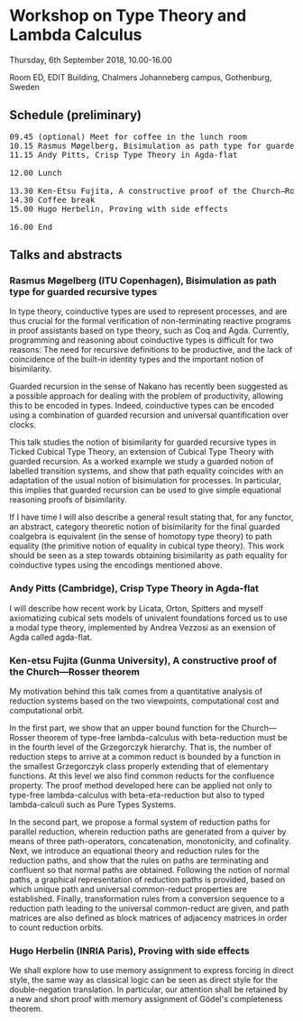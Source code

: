# Workshop on Type Theory and Lambda Calculus

Thursday, 6th September 2018, 10.00-16.00

Room ED, EDIT Building, Chalmers Johanneberg campus, Gothenburg, Sweden

## Schedule (preliminary)

<pre>
09.45 (optional) Meet for coffee in the lunch room
10.15 Rasmus Møgelberg, Bisimulation as path type for guarded recursive types
11.15 Andy Pitts, Crisp Type Theory in Agda-flat

12.00 Lunch

13.30 Ken-Etsu Fujita, A constructive proof of the Church—Rosser theorem
14.30 Coffee break
15.00 Hugo Herbelin, Proving with side effects

16.00 End
</pre>

## Talks and abstracts

### Rasmus Møgelberg (ITU Copenhagen), Bisimulation as path type for guarded recursive types

In type theory, coinductive types are used to represent processes, 
and are thus crucial for the formal verification of non-terminating 
reactive programs in proof assistants based on type theory, such 
as Coq and Agda. Currently, programming and reasoning about 
coinductive types is difficult for two reasons: The
need for recursive definitions to be productive, and the lack of 
coincidence of the built-in identity types and the important notion 
of bisimilarity. 

Guarded recursion in the sense of Nakano has recently been 
suggested as a possible approach for dealing with the problem of 
productivity, allowing this to be encoded in types. Indeed, 
coinductive types can be encoded using a combination of guarded
recursion and universal quantification over clocks. 

This talk studies the notion of bisimilarity for guarded recursive types 
in Ticked Cubical Type Theory,
an extension of Cubical Type Theory with guarded recursion. 
As a worked example we study a guarded
notion of labelled transition systems, and show that path equality coincides 
with an adaptation of the usual notion 
of bisimulation for processes. In particular, this implies that guarded recursion
can be used to give simple equational reasoning proofs of 
bisimilarity.

If I have time I will also describe a general result stating that, 
for any functor, an abstract, category theoretic 
notion of bisimilarity for the final guarded coalgebra 
is equivalent (in the sense of homotopy type theory)
to path equality (the primitive notion of equality in cubical type 
theory). This work should be seen as a step towards obtaining 
bisimilarity as path equality for coinductive types using the 
encodings mentioned above.

### Andy Pitts (Cambridge), Crisp Type Theory in Agda-flat

I will describe how recent work by Licata, Orton, Spitters
and myself axiomatizing cubical sets models of univalent foundations
forced us to use a modal type theory, implemented by Andrea Vezzosi as
an exension of Agda called agda-flat.

### Ken-etsu Fujita (Gunma University), A constructive proof of the Church—Rosser theorem

My motivation behind this talk comes from a quantitative analysis of
reduction systems
based on the two viewpoints, computational cost and computational orbit.

In the first part, we show that an upper bound function for the
Church—Rosser theorem
of type-free lambda-calculus with beta-reduction must be in the fourth
level of the
Grzegorczyk hierarchy. That is, the number of reduction steps to arrive
at a common
reduct is bounded by a function in the smallest Grzegorczyk class
properly extending
that of elementary functions. At this level we also find common reducts
for the confluence
property. The proof method developed here can be applied not only to
type-free lambda-calculus
with beta-eta-reduction but also to typed lambda-calculi such as Pure
Types Systems.

In the second part, we propose a formal system of reduction paths for
parallel reduction,
wherein reduction paths are generated from a quiver by means of three
path-operators,
concatenation, monotonicity, and cofinality. Next, we introduce an
equational theory
and reduction rules for the reduction paths, and show that the rules on
paths are
terminating and confluent so that normal paths are obtained. Following
the notion of
normal paths, a graphical representation of reduction paths is provided,
based on which
unique path and universal common-reduct properties are established.
Finally, transformation
rules from a conversion sequence to a reduction path leading to the
universal common-reduct
are given, and path matrices are also defined as block matrices of
adjacency matrices in
order to count reduction orbits.

### Hugo Herbelin (INRIA Paris), Proving with side effects

We shall explore how to use memory assignment to express forcing in
direct style, the same way as classical logic can be seen as direct
style for the double-negation translation. In particular, our
attention shall be retained by a new and short proof with memory
assignment of Gödel's completeness theorem.



